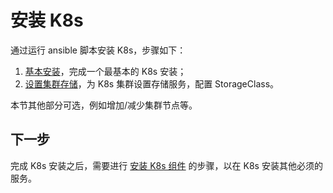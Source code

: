 # 安装 K8s

通过运行 ansible 脚本安装 K8s，步骤如下：

1. [基本安装](./k8s-install.md)，完成一个最基本的 K8s 安装；
2. [设置集群存储](./k8s-storage.md)，为 K8s 集群设置存储服务，配置 StorageClass。

本节其他部分可选，例如增加/减少集群节点等。

## 下一步

完成 K8s 安装之后，需要进行 [安装 K8s 组件](./k8s-components/index.md) 的步骤，以在 K8s 安装其他必须的服务。
